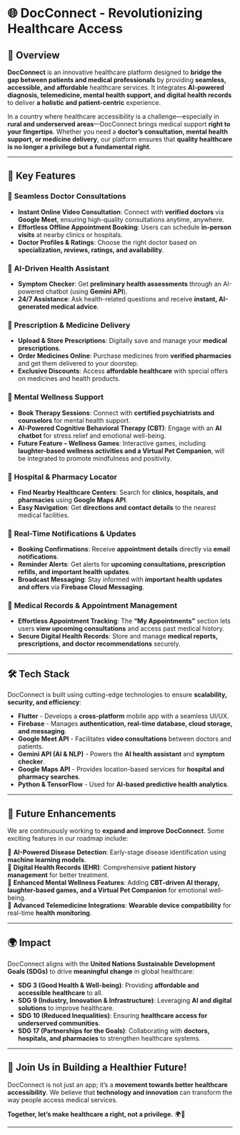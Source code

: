 # 🌐 DocConnect - Revolutionizing Healthcare Access  

## 📌 Overview  

**DocConnect** is an innovative healthcare platform designed to **bridge the gap between patients and medical professionals** by providing **seamless, accessible, and affordable** healthcare services. It integrates **AI-powered diagnosis, telemedicine, mental health support, and digital health records** to deliver **a holistic and patient-centric** experience.  

In a country where healthcare accessibility is a challenge—especially in **rural and underserved areas**—DocConnect brings medical support **right to your fingertips**. Whether you need a **doctor’s consultation, mental health support, or medicine delivery**, our platform ensures that **quality healthcare is no longer a privilege but a fundamental right**.  

---

## 🎯 Key Features  

### 🏥 **Seamless Doctor Consultations**  
- **Instant Online Video Consultation**: Connect with **verified doctors** via **Google Meet**, ensuring high-quality consultations anytime, anywhere.  
- **Effortless Offline Appointment Booking**: Users can schedule **in-person visits** at nearby clinics or hospitals.  
- **Doctor Profiles & Ratings**: Choose the right doctor based on **specialization, reviews, ratings, and availability**.  

### 🤖 **AI-Driven Health Assistant**  
- **Symptom Checker**: Get **preliminary health assessments** through an AI-powered chatbot (using **Gemini API**).  
- **24/7 Assistance**: Ask health-related questions and receive **instant, AI-generated medical advice**.  

### 💊 **Prescription & Medicine Delivery**  
- **Upload & Store Prescriptions**: Digitally save and manage your **medical prescriptions**.  
- **Order Medicines Online**: Purchase medicines from **verified pharmacies** and get them delivered to your doorstep.  
- **Exclusive Discounts**: Access **affordable healthcare** with special offers on medicines and health products.  

### 🧠 **Mental Wellness Support**  
- **Book Therapy Sessions**: Connect with **certified psychiatrists and counselors** for mental health support.  
- **AI-Powered Cognitive Behavioral Therapy (CBT)**: Engage with an **AI chatbot** for stress relief and emotional well-being.  
- **Future Feature – Wellness Games**: Interactive games, including **laughter-based wellness activities and a Virtual Pet Companion**, will be integrated to promote mindfulness and positivity.  

### 📍 **Hospital & Pharmacy Locator**  
- **Find Nearby Healthcare Centers**: Search for **clinics, hospitals, and pharmacies** using **Google Maps API**.  
- **Easy Navigation**: Get **directions and contact details** to the nearest medical facilities.  

### 🔔 **Real-Time Notifications & Updates**  
- **Booking Confirmations**: Receive **appointment details** directly via **email notifications**.  
- **Reminder Alerts**: Get alerts for **upcoming consultations, prescription refills, and important health updates**.  
- **Broadcast Messaging**: Stay informed with **important health updates and offers** via **Firebase Cloud Messaging**.  

### 📑 **Medical Records & Appointment Management**  
- **Effortless Appointment Tracking**: The **“My Appointments”** section lets users **view upcoming consultations** and access past medical history.  
- **Secure Digital Health Records**: Store and manage **medical reports, prescriptions, and doctor recommendations** securely.  

---

## 🛠️ Tech Stack  

DocConnect is built using cutting-edge technologies to ensure **scalability, security, and efficiency**:  

- **Flutter** - Develops a **cross-platform** mobile app with a seamless UI/UX.  
- **Firebase** - Manages **authentication, real-time database, cloud storage, and messaging**.  
- **Google Meet API** - Facilitates **video consultations** between doctors and patients.  
- **Gemini API (AI & NLP)** - Powers the **AI health assistant** and **symptom checker**.  
- **Google Maps API** - Provides location-based services for **hospital and pharmacy searches**.  
- **Python & TensorFlow** - Used for **AI-based predictive health analytics**.  

---

## 🚀 Future Enhancements  

We are continuously working to **expand and improve DocConnect**. Some exciting features in our roadmap include:  

🔹 **AI-Powered Disease Detection**: Early-stage disease identification using **machine learning models**.  
🔹 **Digital Health Records (EHR)**: Comprehensive **patient history management** for better treatment.  
🔹 **Enhanced Mental Wellness Features**: Adding **CBT-driven AI therapy, laughter-based games, and a Virtual Pet Companion** for emotional well-being.  
🔹 **Advanced Telemedicine Integrations**: **Wearable device compatibility** for real-time **health monitoring**.  

---

## 🌍 Impact  

DocConnect aligns with the **United Nations Sustainable Development Goals (SDGs)** to drive **meaningful change** in global healthcare:  

- **SDG 3 (Good Health & Well-being)**: Providing **affordable and accessible healthcare** to all.  
- **SDG 9 (Industry, Innovation & Infrastructure)**: Leveraging **AI and digital solutions** to improve healthcare.  
- **SDG 10 (Reduced Inequalities)**: Ensuring **healthcare access for underserved communities**.  
- **SDG 17 (Partnerships for the Goals)**: Collaborating with **doctors, hospitals, and pharmacies** to strengthen healthcare systems.  

---

## 🤝 Join Us in Building a Healthier Future!  

DocConnect is not just an app; it’s a **movement towards better healthcare accessibility**. We believe that **technology and innovation** can transform the way people access medical services.  

**Together, let’s make healthcare a right, not a privilege.** 🌍💙  

---

